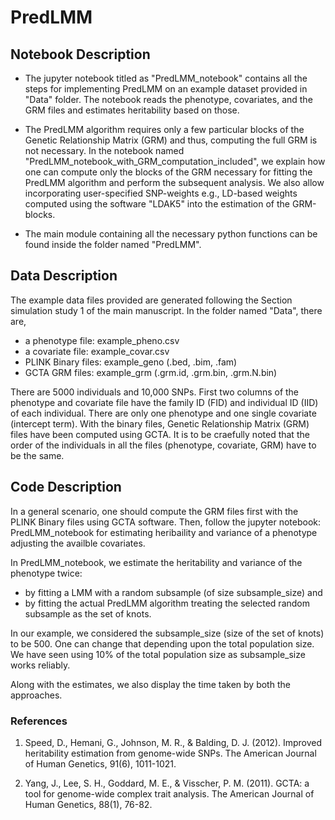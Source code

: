 # PredLMM

## Notebook Description

* The jupyter notebook titled as "PredLMM_notebook" contains all the steps for implementing PredLMM on an example dataset provided in "Data" folder. The notebook reads the phenotype, covariates, and the GRM files and estimates heritability based on those. 

* The PredLMM algorithm requires only a few particular blocks of the Genetic Relationship Matrix (GRM) and thus, computing the full GRM is not necessary. In the notebook named "PredLMM_notebook_with_GRM_computation_included", we explain how one can compute only the blocks of the GRM necessary for fitting the PredLMM algorithm and perform the subsequent analysis. We also allow incorporating user-specified SNP-weights e.g., LD-based weights computed using the software "LDAK5" into the estimation of the GRM-blocks.

* The main module containing all the necessary python functions can be found inside the folder named "PredLMM". 


## Data Description

The example data files provided are generated following the Section simulation study 1 of the main manuscript. In the folder named "Data", there are, 

* a phenotype file: example_pheno.csv
* a covariate file: example_covar.csv
* PLINK Binary files: example_geno (.bed, .bim, .fam)
* GCTA GRM files: example_grm (.grm.id, .grm.bin, .grm.N.bin)

There are 5000 individuals and 10,000 SNPs. First two columns of the phenotype and covariate file have the family ID (FID) and individual ID (IID) of each individual. There are only one phenotype and one single covariate (intercept term). With the binary files, Genetic Relationship Matrix (GRM) files have been computed using GCTA. It is to be craefully noted that the order of the individuals in all the files (phenotype, covariate, GRM) have to be the same.


## Code Description

In a general scenario, one should compute the GRM files first with the PLINK Binary files using GCTA software. Then, follow the jupyter notebook: PredLMM_notebook for estimating heribaility and variance of a phenotype adjusting the availble covariates. 

In PredLMM_notebook, we estimate the heritability and variance of the phenotype twice:

* by fitting a LMM with a random subsample (of size subsample_size) and 
* by fitting the actual PredLMM algorithm treating the selected random subsample as the set of knots.

In our example, we considered the subsample_size (size of the set of knots) to be 500. One can change that depending upon the total population size. We have seen using 10% of the total population size as subsample_size works reliably. 

Along with the estimates, we also display the time taken by both the approaches.

### References

1. Speed, D., Hemani, G., Johnson, M. R., & Balding, D. J. (2012). Improved heritability estimation from genome-wide SNPs. The American Journal of Human Genetics, 91(6), 1011-1021.

2. Yang, J., Lee, S. H., Goddard, M. E., & Visscher, P. M. (2011). GCTA: a tool for genome-wide complex trait analysis. The American Journal of Human Genetics, 88(1), 76-82.

